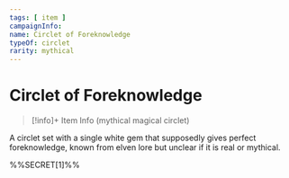 ```yaml
---
tags: [ item ]
campaignInfo: 
name: Circlet of Foreknowledge
typeOf: circlet
rarity: mythical
---
```

# Circlet of Foreknowledge
>[!info]+ Item Info
>(mythical magical circlet)

A circlet set with a single white gem that supposedly gives perfect foreknowledge, known from elven lore but unclear if it is real or mythical. 

%%SECRET[1]%%

